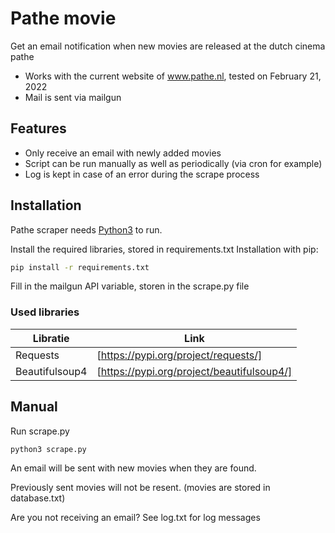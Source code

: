 # Pathe movie

Get an email notification when new movies are released at the dutch cinema pathe

- Works with the current website of www.pathe.nl, tested on February 21, 2022
- Mail is sent via mailgun

## Features

- Only receive an email with newly added movies
- Script can be run manually as well as periodically (via cron for example)
- Log is kept in case of an error during the scrape process

## Installation

Pathe scraper needs [Python3](https://www.python.org) to run.

Install the required libraries, stored in requirements.txt
Installation with pip:

```sh
pip install -r requirements.txt
```

Fill in the mailgun API variable, storen in the scrape.py file

### Used libraries

| Libratie       | Link                                             |
| -------------- | ------------------------------------------------ |
| Requests       | [https://pypi.org/project/requests/]             |
| Beautifulsoup4 | [https://pypi.org/project/beautifulsoup4/]       |

## Manual

Run scrape.py

```sh
python3 scrape.py
```

An email will be sent with new movies when they are found.

Previously sent movies will not be resent. (movies are stored in database.txt)

Are you not receiving an email? See log.txt for log messages
